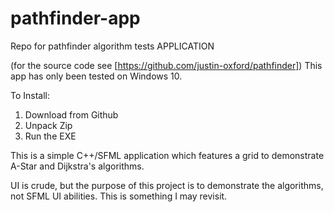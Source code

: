 # pathfinder-app
Repo for pathfinder algorithm tests APPLICATION

(for the source code see [https://github.com/justin-oxford/pathfinder])
This app has only been tested on Windows 10.

To Install:
1. Download from Github
2. Unpack Zip
3. Run the EXE

This is a simple C++/SFML application which features a grid to demonstrate A-Star and Dijkstra's algorithms.

UI is crude, but the purpose of this project is to demonstrate the algorithms, not SFML UI abilities. This is something I may revisit.
